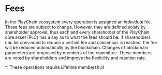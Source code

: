 # Fees

In the PlayChain ecosystem every operation is assigned an *individual* fee.
These fees are subject to change. However, they are defined solely by
shareholder approval, thus each and every shareholder of the PlayChain core
asset (PLC) has a say as to what the fees should be. If shareholders can be
convinced to reduce a certain fee and consensus is reached, the fee will be
reduced automatically by the blockchain. Changes of blockchain parameters are
proposed by members of the committee. These members are voted by shareholders
and improve the flexibility and reaction rate.

\*: These operations require Lifetime membership!
